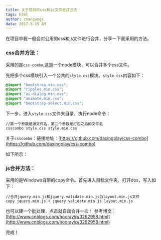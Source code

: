 ```yaml
---
title: 关于项目中css和js文件合并方法
tags: html
author: zhangangs
data: 2017-5-15 AM
---
```

在项目中我一般会对公用的css和js文件进行合并，分享一下我采用的方法。

### css合并方法：

采用的是`css-combo`,这是一个node模块，可以合并多个css文件。

先把多个css模块引入一个公共的`style.css`模块。`style.css`内容如下：

``` css
@import "bootstrap.min.css"; 
@import "ripples.min.css"; 
@import "ui-dialog.min.css"; 
@import "animate.min.css"; 
@import "bootstrap-select.min.css";
```
下一步，进入`style.css`文件夹目录，执行node命令：

```
//第一个参数是源文件名，第二个参数是打包之后的文件名
csscombo style.css style.min.css
```
关于`csscombo`：链接地址：[https://github.com/daxingplay/css-combo](https://github.com/daxingplay/css-combo)

如下所示：

### js合并方法：

采用的是Windows自带的copy命令。首先进入目标文件夹，打开dos，写入如下：

``` 
//合并jquery.min.js和jquery.validate.min.js为layout.min.js文件
copy jquery.min.js + jquery.validate.min.js layout.min.js
```

也可以建一个批处理，点击就自动合并一次！ 参考博文：[http://www.cnblogs.com/hooray/p/3292958.html](http://www.cnblogs.com/hooray/p/3292958.html)

完成！